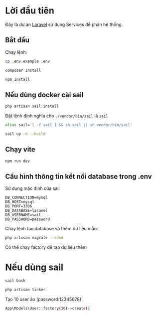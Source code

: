 # Lời đầu tiên

Đây là dự án [Laravel](https://laravel.com/) sử dụng Services để phân hệ thống.

## Bắt đầu

Chạy lệnh:

```bash
cp .env.example .env
```

```bash
composer install
```

```bash
npm install
```


## Nếu dùng docker cài sail
```bash
php artisan sail:install
```

Đặt lệnh định nghĩa cho `./vendor/bin/sail` là `sail`

```bash
alias sail='[ -f sail ] && sh sail || sh vendor/bin/sail'
```

```bash
sail up -d --build
```


## Chạy vite
```bash
npm run dev
```

## Cấu hình thông tin kết nối database trong .env
Sử dụng mặc định của sail

```text
DB_CONNECTION=mysql
DB_HOST=mysql
DB_PORT=3306
DB_DATABASE=laravel
DB_USERNAME=sail
DB_PASSWORD=password
```

Chạy lệnh tạo database và thêm dữ liệu mẫu:

```bash
php artisan migrate --seed
```

Có thể chạy factory để tạo dự liệu thêm


# Nếu dùng sail
```bash
sail bash
```


```bash
php artisan tinker
```

Tạo 10 user ảo (password:12345678)

```bash
App\Models\User::factory(10)->create()
```